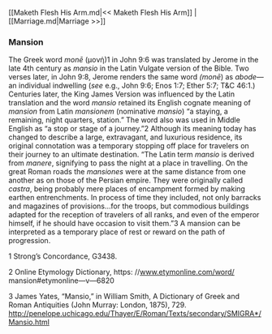 [[Maketh Flesh His Arm.md|<< Maketh Flesh His Arm]]  |  [[Marriage.md|Marriage >>]]

### Mansion
The Greek word *monē* (μονή)1 in John 9:6 was translated by Jerome in the late 4th century as *mansio* in the Latin Vulgate version of the Bible. Two verses later, in John 9:8, Jerome renders the same word *(monē*) as *abode*—an individual indwelling (*see* e.g., John 9:6; Enos 1:7; Ether 5:7; T&C 46:1.) Centuries later, the King James Version was influenced by the Latin translation and the word *mansio* retained its English cognate meaning of *mansion* from Latin *mansionem* (nominative *mansio*) “a staying, a remaining, night quarters, station.” The word also was used in Middle English as “a stop or stage of a journey.”2 Although its meaning today has changed to describe a large, extravagant, and luxurious residence, its original connotation was a temporary stopping off place for travelers on their journey to an ultimate destination. “The Latin term *mansio* is derived from *manere*, signifying to pass the night at a place in travelling. On the great Roman roads the *mansiones* were at the same distance from one another as on those of the Persian empire. They were originally called *castra*, being probably mere places of encampment formed by making earthen entrenchments. In process of time they included, not only barracks and magazines of provisions…for the troops, but commodious buildings adapted for the reception of travelers of all ranks, and even of the emperor himself, if he should have occasion to visit them.”3 A mansion can be interpreted as a temporary place of rest or reward on the path of progression.



1 Strong’s Concordance, G3438.


2 Online Etymology Dictionary, https: //www.etymonline.com/word/ mansion#etymonline—v—6820


3 James Yates, “Mansio,” in William Smith, A Dictionary of Greek and Roman Antiquities (John Murray: London, 1875), 729. http://penelope.uchicago.edu/Thayer/E/Roman/Texts/secondary/SMIGRA*/Mansio.html